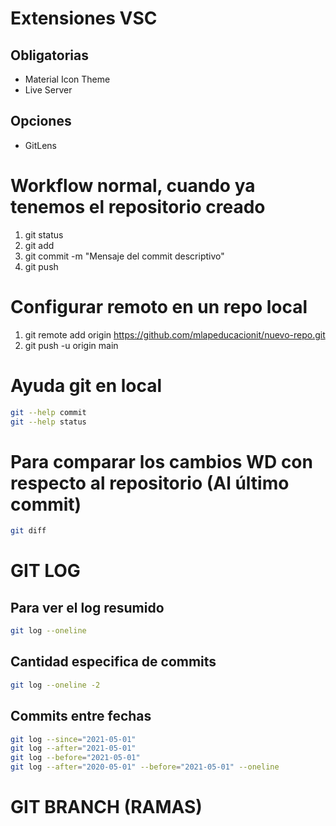 # Extensiones VSC

## Obligatorias
* Material Icon Theme
* Live Server

## Opciones
* GitLens

# Workflow normal, cuando ya tenemos el repositorio creado

1. git status
2. git add <nombre-archivo>
3. git commit -m "Mensaje del commit descriptivo"
4. git push

# Configurar remoto en un repo local

1. git remote add origin https://github.com/mlapeducacionit/nuevo-repo.git
2. git push -u origin main

# Ayuda git en local

```sh
git --help commit
git --help status
```

# Para comparar los cambios WD con respecto al repositorio (Al último commit)

```sh
git diff
```

# GIT LOG

## Para ver el log resumido

```sh
git log --oneline
```

## Cantidad especifica de commits
```sh
git log --oneline -2
```

## Commits entre fechas

```sh
git log --since="2021-05-01"
git log --after="2021-05-01"
git log --before="2021-05-01"
git log --after="2020-05-01" --before="2021-05-01" --oneline
```

# GIT BRANCH (RAMAS)

